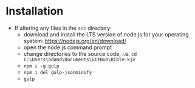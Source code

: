 # Installation

- If altering any files in the `src` directory
  - download and install the LTS version of node.js for your operating system: <https://nodejs.org/en/download/>
  - open the node.js command prompt
  - change directories to the source code, i.e. `cd C:\Users\adamd\Documents\GitHub\Bible-kjv`
  - `npm i -g gulp`
  - `npm i del gulp-jsonminify`
  - `gulp`